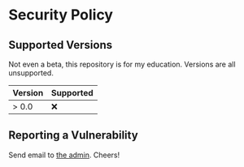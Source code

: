 # Security Policy

## Supported Versions

Not even a beta, this repository is for my education. Versions are all unsupported.

| Version | Supported          |
| ------- | ------------------ |
| > 0.0   | :x:                |

## Reporting a Vulnerability

Send email to [the admin](mailto:wemilo@maxpithecus.onmicrosoft.com). Cheers!
